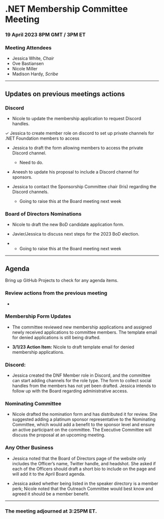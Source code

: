 # .NET Membership Committee Meeting

### 19 April 2023 8PM GMT / 3PM ET 

### Meeting Attendees

* Jessica White, *Chair*
* Ove Bastiansen
* Nicole Miller
* Madison Hardy, *Scribe*

---

## Updates on previous meetings actions

### Discord
* Nicole to update the membership application to request Discord handles.

✓ Jessica to create member role on discord to set up private channels for .NET Foundation members to access
  
* Jessica to draft the form allowing members to access the private Discord channel.
  * Need to do.

* Aneesh to update his proposal to include a Discord channel for sponsors.

* Jessica to contact the Sponsorship Committee chair (Iris) regarding the Discord channels.
  * Going to raise this at the Board meeting next week 

### Board of Directors Nominations
* Nicole to draft the new BoD candidate application form.

* Javier/Jessica to discuss next steps for the 2023 BoD election.
*   * Going to raise this at the Board meeting next week 

---

## Agenda

Bring up GitHub Projects to check for any agenda items.

### **Review actions from the previous meeting**
- 

### **Membership Form Updates**

* The committee reviewed new membership applications and assigned newly received applications to committee members. The template email for denied applications is still being drafted.

* **3/1/23 Action Item:** Nicole to draft template email for denied membership applications.

### **Discord:**

* Jessica created the DNF Member role in Discord, and the committee can start adding channels for the role type. The form to collect social handles from the members has not yet been drafted. Jessica intends to follow up with the Board regarding administrative access.

### **Nominating Committee**

* Nicole drafted the nomination form and has distributed it for review. She suggested adding a platinum sponsor representative to the Nominating Committee, which would add a benefit to the sponsor level and ensure an active participant on the committee. The Executive Committee will discuss the proposal at an upcoming meeting.

### **Any Other Business** 

*  Jessica noted that the Board of Directors page of the website only includes the Officer’s name, Twitter handle, and headshot. She asked if each of the Officers should draft a short bio to include on the page and will add it to the April Board agenda.

* Jessica asked whether being listed in the speaker directory is a member perk; Nicole noted that the Outreach Committee would best know and agreed it should be a member benefit.

---

### The meeting adjourned at 3:25PM ET.

